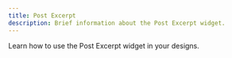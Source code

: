 ```yaml
---
title: Post Excerpt
description: Brief information about the Post Excerpt widget.
---
```


Learn how to use the Post Excerpt widget in your designs.
